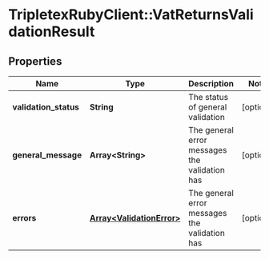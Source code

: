 # TripletexRubyClient::VatReturnsValidationResult

## Properties
Name | Type | Description | Notes
------------ | ------------- | ------------- | -------------
**validation_status** | **String** | The status of general validation | [optional] 
**general_message** | **Array&lt;String&gt;** | The general error messages the validation has | [optional] 
**errors** | [**Array&lt;ValidationError&gt;**](ValidationError.md) | The general error messages the validation has | [optional] 


